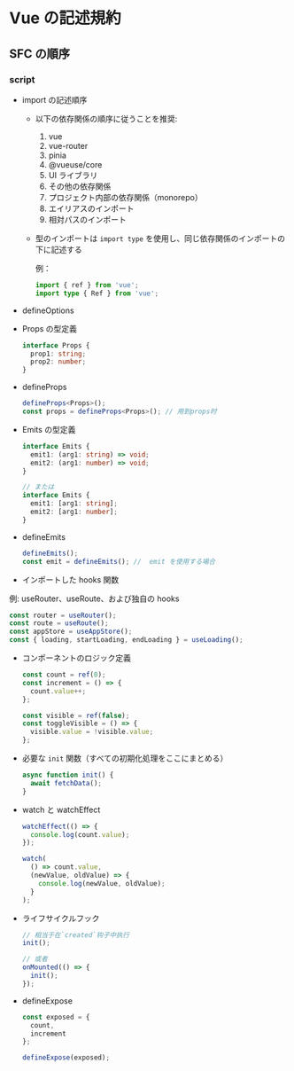 # Vue の記述規約

## SFC の順序

### script

- import の記述順序

  - 以下の依存関係の順序に従うことを推奨:

    1. vue
    2. vue-router
    3. pinia
    4. @vueuse/core
    5. UI ライブラリ
    6. その他の依存関係
    7. プロジェクト内部の依存関係（monorepo）
    8. エイリアスのインポート
    9. 相対パスのインポート

  - 型のインポートは `import type` を使用し、同じ依存関係のインポートの下に記述する

    例：

    ```ts
    import { ref } from 'vue';
    import type { Ref } from 'vue';
    ```

- defineOptions

- Props の型定義

  ```ts
  interface Props {
    prop1: string;
    prop2: number;
  }
  ```

- defineProps

  ```ts
  defineProps<Props>();
  const props = defineProps<Props>(); // 用到props时
  ```

- Emits の型定義

  ```ts
  interface Emits {
    emit1: (arg1: string) => void;
    emit2: (arg1: number) => void;
  }

  // または
  interface Emits {
    emit1: [arg1: string];
    emit2: [arg1: number];
  }
  ```

- defineEmits

  ```ts
  defineEmits();
  const emit = defineEmits(); //  emit を使用する場合
  ```

- インポートした hooks 関数

例: useRouter、useRoute、および独自の hooks

```ts
const router = useRouter();
const route = useRoute();
const appStore = useAppStore();
const { loading, startLoading, endLoading } = useLoading();
```

- コンポーネントのロジック定義

  ```ts
  const count = ref(0);
  const increment = () => {
    count.value++;
  };

  const visible = ref(false);
  const toggleVisible = () => {
    visible.value = !visible.value;
  };
  ```

- 必要な `init` 関数（すべての初期化処理をここにまとめる）

  ```ts
  async function init() {
    await fetchData();
  }
  ```

- watch と watchEffect

  ```ts
  watchEffect(() => {
    console.log(count.value);
  });

  watch(
    () => count.value,
    (newValue, oldValue) => {
      console.log(newValue, oldValue);
    }
  );
  ```

- ライフサイクルフック

  ```ts
  // 相当于在`created`钩子中执行
  init();

  // 或者
  onMounted(() => {
    init();
  });
  ```

- defineExpose

  ```ts
  const exposed = {
    count,
    increment
  };

  defineExpose(exposed);
  ```
